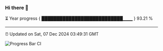 ### Hi there 👋

⏳ Year progress { ███████████████████████████▁▁▁ } 93.21 %

---

⏰ Updated on Sat, 07 Dec 2024 03:49:31 GMT

![Progress Bar CI](https://github.com/IshwaranRudhara/GIT-ACTION/workflows/Progress%20Bar%20CI/badge.svg)
